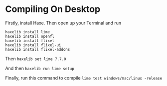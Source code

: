 # Compiling On Desktop
Firstly, install Haxe. Then open up your Terminal and run
```
haxelib install lime
haxelib install openfl
haxelib install flixel
haxelib install flixel-ui
haxelib install flixel-addons
```
Then
```haxelib set lime 7.7.0```

And then
```haxelib run lime setup```

Finally, run this command to compile
```lime test windows/mac/linux -release```
